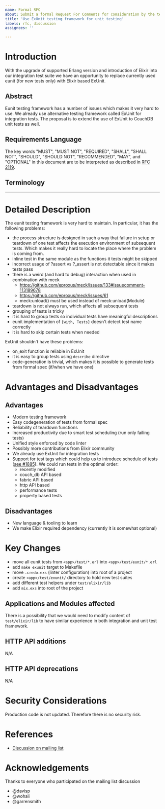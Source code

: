 ```yaml
---
name: Formal RFC
about: Submit a formal Request For Comments for consideration by the team.
title: 'Use ExUnit testing framework for unit testing'
labels: rfc, discussion
assignees: ''

---
```


# Introduction

With the upgrade of supported Erlang version and introduction of Elixir into our
integration test suite we have an opportunity to replace currently used eunit
(for new tests only) with Elixir based ExUnit. 

## Abstract

Eunit testing framework has a number of issues which makes it very hard to use.
We already use alternative testing framework called ExUnit for integration tests.
The proposal is to extend the use of ExUnit to CouchDB unit tests as well.

## Requirements Language

[NOTE]: # ( Do not alter the section below. Follow its instructions. )

The key words "MUST", "MUST NOT", "REQUIRED", "SHALL", "SHALL NOT",
"SHOULD", "SHOULD NOT", "RECOMMENDED",  "MAY", and "OPTIONAL" in this
document are to be interpreted as described in
[RFC 2119](https://www.rfc-editor.org/rfc/rfc2119.txt).

## Terminology

[TIP]:  # ( Provide a list of any unique terms or acronyms, and their definitions here.)

---

# Detailed Description

The eunit testing framework is very hard to maintain. In particular, it has the
following problems:
- the process structure is designed in such a way that failure in setup or teardown
  of one test affects the execution environment of subsequent tests. Which makes it
  really hard to locate the place where the problem is coming from.
- inline test in the same module as the functions it tests might be skipped
- incorrect usage of ?assert vs ?_assert is not detectable since it makes tests pass
- there is a weird (and hard to debug) interaction when used in combination with meck
   - https://github.com/eproxus/meck/issues/133#issuecomment-113189678
   - https://github.com/eproxus/meck/issues/61
   - meck:unload() must be used instead of meck:unload(Module)
- teardown is not always run, which affects all subsequent tests
- grouping of tests is tricky
- it is hard to group tests so individual tests have meaningful descriptions
- eunit implementation of `{with, Tests}` doesn't detect test name correctly
- it is hard to skip certain tests when needed

ExUnit shouldn't have these problems:
- on_exit function is reliable in ExUnit
- it is easy to group tests using `describe` directive
- code-generation is trivial, which makes it is possible to generate tests from formal spec (if/when we have one)

# Advantages and Disadvantages

## Advantages

- Modern testing framework
- Easy codegeneration of tests from formal spec
- Reliability of teardown functions
- Increased productivity due to smart test scheduling (run only failing tests)
- Unified style enforced by code linter
- Possibly more contributions from Elixir community
- We already use ExUnit for integration tests
- Support for test tags which could help us to introduce schedule of tests ([see #1885](https://github.com/apache/couchdb/issues/1885)).
  We could run tests in the optimal order: 
    - recently modified
    - couch_db API based
    - fabric API based
    - http API based
    - performance tests
    - property based tests

## Disadvantages

- New language & tooling to learn
- We make Elixir required dependency (currently it is somewhat optional)

# Key Changes

- move all eunit tests from `<app>/test/*.erl` into `<app>/test/eunit/*.erl`
- add `make exunit` target to Makefile
- move `.credo.exs` (linter configuration) into root of a project
- create `<app>/test/exunit/` directory to hold new test suites
- add different test helpers under `test/elixir/lib`
- add `mix.exs` into root of the project

## Applications and Modules affected

There is a possibility that we would need to modify content of `test/elixir/lib` 
to have similar experience in both integration and unit test framework.

## HTTP API additions

N/A

## HTTP API deprecations

N/A

# Security Considerations

Production code is not updated. Therefore there is no security risk.

# References

- [Discussion on mailing list](https://lists.apache.org/thread.html/f842ca637f7cb06b34af699a793cab0a534e65970172e8117bf0b228@%3Cdev.couchdb.apache.org%3E)

# Acknowledgements

Thanks to everyone who participated on the mailing list discussion

- @davisp
- @wohali
- @garrensmith